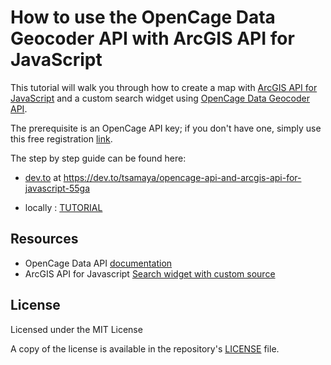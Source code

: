 # How to use the OpenCage Data Geocoder API with ArcGIS API for JavaScript

This tutorial will walk you through how to create a map with [ArcGIS API for JavaScript](https://developers.arcgis.com/javascript/) and a custom search widget using [OpenCage Data Geocoder API](https://opencagedata.com/).

The prerequisite is an OpenCage API key; if you don't have one, simply use this free registration [link](https://opencagedata.com/users/sign_up).

The step by step guide can be found here:

- [dev.to](https://dev.to/) at https://dev.to/tsamaya/opencage-api-and-arcgis-api-for-javascript-55ga

- locally : [TUTORIAL](/TUTORIAL.md)

## Resources

- OpenCage Data API [documentation](https://opencagedata.com/api)
- ArcGIS API for Javascript [Search widget with custom source](https://developers.arcgis.com/javascript/latest/sample-code/widgets-search-customsource/index.html)

## License

Licensed under the MIT License

A copy of the license is available in the repository's [LICENSE]() file.
